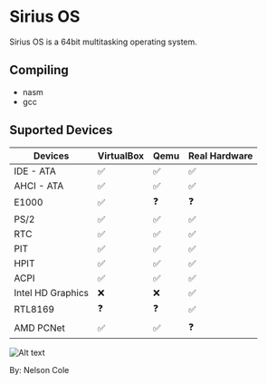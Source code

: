 # Sirius OS

Sirius OS is a 64bit multitasking operating system.

## Compiling

- nasm
- gcc

## Suported Devices


Devices             | VirtualBox         | Qemu               | Real Hardware
--------------------|--------------------|--------------------|-------------------
IDE - ATA           | :white_check_mark: | :white_check_mark: | :white_check_mark:
AHCI - ATA          | :white_check_mark: | :white_check_mark: | :white_check_mark:
E1000               | :white_check_mark: | :question:         | :question:
PS/2                | :white_check_mark: | :white_check_mark: | :white_check_mark:
RTC                 | :white_check_mark: | :white_check_mark: | :white_check_mark:
PIT                 | :white_check_mark: | :white_check_mark: | :white_check_mark:
HPIT                | :white_check_mark: | :white_check_mark: | :white_check_mark:
ACPI                | :white_check_mark: | :white_check_mark: | :white_check_mark:
Intel HD Graphics   | :x:                | :x:                | :white_check_mark:
RTL8169             | :question:         | :question:         | :white_check_mark:
AMD PCNet           | :white_check_mark: | :white_check_mark: | :question:



![Alt text](relative/screeanshot/image1.png?raw=true "Title")

By: Nelson Cole
